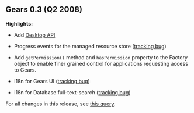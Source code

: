 ## Gears 0.3 (Q2 2008) ##

**Highlights:**

  * Add [Desktop API](http://code.google.com/apis/gears/upcoming/api_desktop.html)

  * Progress events for the managed resource store ([tracking bug](http://code.google.com/p/google-gears/issues/detail?id=30))

  * Add `getPermission()` method and `hasPermission` property to the Factory object to enable finer grained control for applications requesting access to Gears.

  * i18n for Gears UI ([tracking bug](http://code.google.com/p/google-gears/issues/detail?id=138))

  * i18n for Database full-text-search ([tracking bug](http://code.google.com/p/google-gears/issues/detail?id=153))

For all changes in this release, see [this query](http://code.google.com/p/google-gears/issues/list?q=Version:0.3&can=1&colspec=Version+Status+ID+Summary&sort=Status).